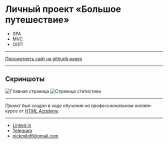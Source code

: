 # Личный проект «Большое путешествие»

- SPA
- MVC
- ООП

---

[Просмотреть сайт на githunb pages](https://nickmiloff.github.io/1478835-big-trip-13/)

---

## Скриншоты

![Главная страница](https://i.imgur.com/KllcFJV.png)
![Страница статистики](https://i.imgur.com/YLRV6DL.png)

---

_Проект был создан в ходе обучения на профессиональном онлайн-курсе от [HTML Academy](https://htmlacademy.ru)._

---

- [Linked.in](https://www.linkedin.com/in/nick-miloff)
- [Telegram](https://www.teleg.run/nickmilof)
- nickmiloff@gmail.com
